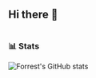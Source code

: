 ## Hi there 👋


#

### 📊 Stats

![Forrest's GitHub stats](https://github-readme-stats.vercel.app/api?username=dopra233&show_icons=true&theme=synthwave)
